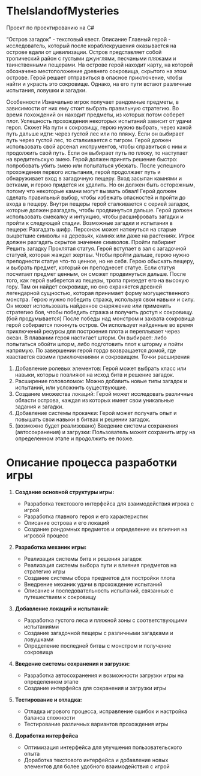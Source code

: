 # TheIslandofMysteries
Проект по проектированию на C#

“Остров загадок” - текстовый квест.
Описание
Главный герой - исследователь, который после кораблекрушения оказывается на острове вдали от цивилизации. Остров представляет собой тропический район с густыми джунглями, песчаными пляжами и таинственными пещерами. На острове герой находит карту, на которой обозначено местоположение древнего сокровища, скрытого на этом острове. Герой решает отправиться в опасное приключение, чтобы найти и украсть это сокровище. Однако, на его пути встают различные испытания, ловушки и загадки.

Особенности
Изначально игрок получает рандомные предметы, в зависимости от них ему стоит выбрать правильную стратегию. 
Во время похождений он находит предметы, из которых потом соберет плот.
 Успешность прохождения некоторых испытаний зависит от удачи героя. 
Сюжет
На пути к сокровищу, герою нужно выбрать, через какой путь дальше идти: через густой лес или по пляжу.
Если он выбирает путь через густой лес, то сталкивается с тигром. Герой должен использовать свой арсенал инструментов, чтобы справиться с ним и продолжить свой путь.
Если он выбирает путь по пляжу, то наступает на вредительскую змею. Герой должен принять решение быстро: попробовать убить змею или попытаться убежать.
После успешного прохождения первого испытания, герой продолжает путь и обнаруживает вход в загадочную пещеру. Вход засыпан камнями и ветками, и герою придется их удалить. Но он должен быть осторожным, потому что некоторые камни могут вызвать обвал! Герой должен сделать правильный выбор, чтобы избежать опасностей и пройти до входа в пещеру.
Внутри пещеры герой сталкивается с серией загадок, которые должен разгадать, чтобы продвинуться дальше. Герой должен использовать смекалку и интуицию, чтобы расшифровать загадки и пройти к следующей стадии.
Возможные загадки и испытания в пещере:
Разгадать шифр. Персонаж может наткнуться на старые выцветшие символы на деревьях, камнях или даже на растениях. Игрок должен разгадать скрытое значение символов. 
Пройти лабиринт
Решить загадку
Проклятая статуя. Герой вступает в зал с загадочной статуей, которая жаждет жертвы. Чтобы пройти дальше, герою нужно преподнести статуе что-то ценное, но не себя. Герою обыскать пещеру, и выбрать предмет, который он преподнесет статуе. Если статуя посчитает предмет ценным, он сможет продвинуться дальше.
После того, как герой выберется из пещеры, тропа приведет его на высокую гору. Там он найдет сокровище, но оно охраняется древней легендарной сущностью, которая принимает форму могущественного монстра. Герою нужно победить стража, используя свои навыки и силу. Он может использовать найденное снаряжение или применить стратегию боя, чтобы победить стража и получить доступ к сокровищу. (бой продумывается)
После победы над монстром и захвата сокровища герой собирается покинуть остров. Он использует найденные во время приключений ресурсы для построения плота и переплывает через океан. В плавании героя настигает шторм. Он выбирает: либо попытаться обойти шторм, либо подготовить плот к шторму и пойти напрямую.
По завершении герой гордо возвращается домой, где хвастается своими приключениями и сокровищем. 
Точки расширения
1. Добавление ролевых элементов: Герой может выбрать класс или навыки, которые повлияют на исход битв и решение загадок.
2. Расширение головоломок: Можно добавить новые типы загадок и испытаний, или усложнить существующие.
3. Создание множества локаций: Герой может исследовать различные области острова, каждая из которых имеет свои уникальные задания и загадки.
4. Добавление системы прокачки: Герой может получать опыт и повышать свои навыки в битвах и решении загадок.
5. (возможно будет реализовано) Введение системы сохранения (автосохранения) и загрузки: Пользователь может сохранить игру на определенном этапе и продолжить ее позже.


# Описание процесса разработки игры

1. **Создание основной структуры игры:**
   - Разработка текстового интерфейса для взаимодействия игрока с игрой
   - Разработка главного героя и его характеристик
   - Описание острова и его локаций
   - Создание рандомных предметов и определение их влияния на игровой процесс


2. **Разработка механик игры:**
   - Реализация системы битв и решения загадок
   - Реализация системы выбора пути и влияния предметов на стратегию игры
   - Создание системы сбора предметов для постройки плота
   - Внедрение механик удачи в прохождение испытаний
   - Описание и последовательность испытаний, связанных с путешествием к сокровищу

4. **Добавление локаций и испытаний:**
   - Разработка густого леса и пляжной зоны с соответствующими испытаниями
   - Создание загадочной пещеры с различными загадками и ловушками
   - Определение последней битвы с монстром и получение сокровища

5. **Введение системы сохранения и загрузки:**
   - Разработка автосохранения и возможности загрузки игры на определенном этапе
   - Создание интерфейса для сохранения и загрузки игры

6. **Тестирование и отладка:**
   - Отладка игрового процесса, исправление ошибок и настройка баланса сложности
   - Тестирование различных вариантов прохождения игры

7. **Доработка интерфейса**
   - Оптимизация интерфейса для улучшения пользовательского опыта
   - Доработка текстового интерфейса и добавление новых элементов для более удобного взаимодействия с игрой
